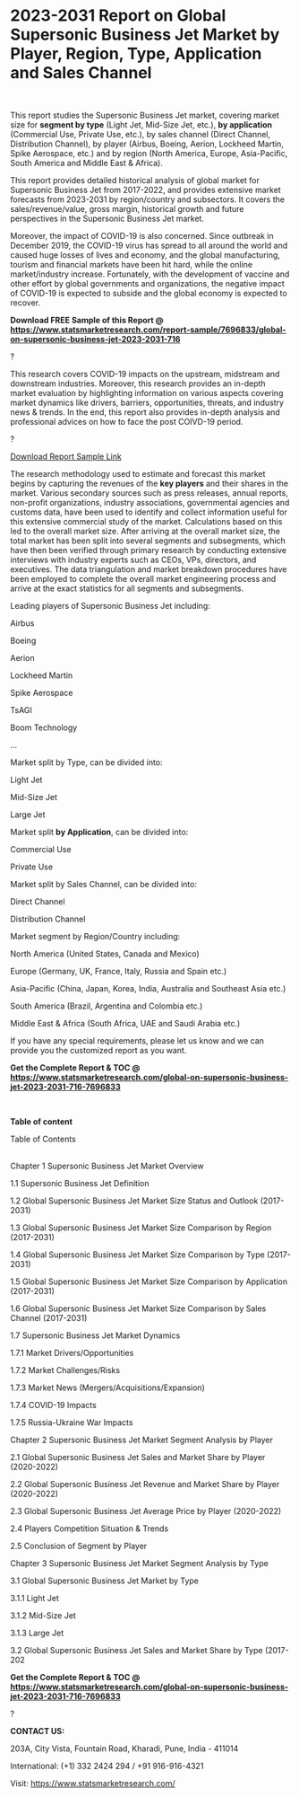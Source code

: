 <h1>2023-2031 Report on Global Supersonic Business Jet Market by Player, Region, Type, Application and Sales Channel</h1><br/><p>This report studies the Supersonic Business Jet market, covering market size for <strong>segment by type</strong> (Light Jet, Mid-Size Jet, etc.), <strong>by application</strong> (Commercial Use, Private Use, etc.), by sales channel (Direct Channel, Distribution Channel), by player (Airbus, Boeing, Aerion, Lockheed Martin, Spike Aerospace, etc.) and by region (North America, Europe, Asia-Pacific, South America and Middle East & Africa).</p>
 
 
 
 <p>This report provides detailed historical analysis of global market for Supersonic Business Jet from 2017-2022, and provides extensive market forecasts from 2023-2031 by region/country and subsectors. It covers the sales/revenue/value, gross margin, historical growth and future perspectives in the Supersonic Business Jet market.</p>
 
 
 
 <p>Moreover, the impact of COVID-19 is also concerned. Since outbreak in December 2019, the COVID-19 virus has spread to all around the world and caused huge losses of lives and economy, and the global manufacturing, tourism and financial markets have been hit hard, while the online market/industry increase. Fortunately, with the development of vaccine and other effort by global governments and organizations, the negative impact of COVID-19 is expected to subside and the global economy is expected to recover.</p>
 
 
 
 <div><b>Download FREE Sample of this Report @ <a href="https://www.statsmarketresearch.com/download-free-sample/7696833/global-on-supersonic-business-jet-2023-2031-716">https://www.statsmarketresearch.com/report-sample/7696833/global-on-supersonic-business-jet-2023-2031-716</a></b></div>
 
 
 
 <p>? </p>
 
 
 
 <p>This research covers COVID-19 impacts on the upstream, midstream and downstream industries. Moreover, this research provides an in-depth market evaluation by highlighting information on various aspects covering market dynamics like drivers, barriers, opportunities, threats, and industry news & trends. In the end, this report also provides in-depth analysis and professional advices on how to face the post COIVD-19 period.</p>
 
 
 
 <p>? </p>
 
 
 
 <p><a href="https://www.statsmarketresearch.com/download-free-sample/7696833/global-on-supersonic-business-jet-2023-2031-716">Download Report Sample Link</a></p>
 
 
 
 <p>The research methodology used to estimate and forecast this market begins by capturing the revenues of the <strong>key players</strong> and their shares in the market. Various secondary sources such as press releases, annual reports, non-profit organizations, industry associations, governmental agencies and customs data, have been used to identify and collect information useful for this extensive commercial study of the market. Calculations based on this led to the overall market size. After arriving at the overall market size, the total market has been split into several segments and subsegments, which have then been verified through primary research by conducting extensive interviews with industry experts such as CEOs, VPs, directors, and executives. The data triangulation and market breakdown procedures have been employed to complete the overall market engineering process and arrive at the exact statistics for all segments and subsegments.</p>
 
 
 
 <p>Leading players of Supersonic Business Jet including:</p>
 
 
 
 <p>Airbus</p>
 
 
 
 <p>Boeing</p>
 
 
 
 <p>Aerion</p>
 
 
 
 <p>Lockheed Martin</p>
 
 
 
 <p>Spike Aerospace</p>
 
 
 
 <p>TsAGI</p>
 
 
 
 <p>Boom Technology</p>
 
 
 
 <p>...</p>
 
 
 
 <p>Market split by Type, can be divided into:</p>
 
 
 
 <p>Light Jet</p>
 
 
 
 <p>Mid-Size Jet</p>
 
 
 
 <p>Large Jet</p>
 
 
 
 <p>Market split <strong>by Application</strong>, can be divided into:</p>
 
 
 
 <p>Commercial Use</p>
 
 
 
 <p>Private Use</p>
 
 
 
 <p>Market split by Sales Channel, can be divided into:</p>
 
 
 
 <p>Direct Channel</p>
 
 
 
 <p>Distribution Channel</p>
 
 
 
 <p>Market segment by Region/Country including:</p>
 
 
 
 <p>North America (United States, Canada and Mexico)</p>
 
 
 
 <p>Europe (Germany, UK, France, Italy, Russia and Spain etc.)</p>
 
 
 
 <p>Asia-Pacific (China, Japan, Korea, India, Australia and Southeast Asia etc.)</p>
 
 
 
 <p>South America (Brazil, Argentina and Colombia etc.)</p>
 
 
 
 <p>Middle East & Africa (South Africa, UAE and Saudi Arabia etc.)</p>
 
 
 
 <p>If you have any special requirements, please let us know and we can provide you the customized report as you want.</p>
 
 
 
 <div><b>Get the Complete Report & TOC @ <a href="https://www.statsmarketresearch.com/global-on-supersonic-business-jet-2023-2031-716-7696833">https://www.statsmarketresearch.com/global-on-supersonic-business-jet-2023-2031-716-7696833</a></b></div>
 
 
 
 <p><br />
 
 <b>Table of content</b></p>
 
 
 
 <p>Table of Contents<br />
 
 <br />
 
 Chapter 1 Supersonic Business Jet Market Overview<br />
 
 1.1 Supersonic Business Jet Definition<br />
 
 1.2 Global Supersonic Business Jet Market Size Status and Outlook (2017-2031)<br />
 
 1.3 Global Supersonic Business Jet Market Size Comparison by Region (2017-2031)<br />
 
 1.4 Global Supersonic Business Jet Market Size Comparison by Type (2017-2031)<br />
 
 1.5 Global Supersonic Business Jet Market Size Comparison by Application (2017-2031)<br />
 
 1.6 Global Supersonic Business Jet Market Size Comparison by Sales Channel (2017-2031)<br />
 
 1.7 Supersonic Business Jet Market Dynamics<br />
 
 1.7.1 Market Drivers/Opportunities<br />
 
 1.7.2 Market Challenges/Risks<br />
 
 1.7.3 Market News (Mergers/Acquisitions/Expansion)<br />
 
 1.7.4 COVID-19 Impacts<br />
 
 1.7.5 Russia-Ukraine War Impacts<br />
 
 Chapter 2 Supersonic Business Jet Market Segment Analysis by Player<br />
 
 2.1 Global Supersonic Business Jet Sales and Market Share by Player (2020-2022)<br />
 
 2.2 Global Supersonic Business Jet Revenue and Market Share by Player (2020-2022)<br />
 
 2.3 Global Supersonic Business Jet Average Price by Player (2020-2022)<br />
 
 2.4 Players Competition Situation & Trends<br />
 
 2.5 Conclusion of Segment by Player<br />
 
 Chapter 3 Supersonic Business Jet Market Segment Analysis by Type<br />
 
 3.1 Global Supersonic Business Jet Market by Type<br />
 
 3.1.1 Light Jet<br />
 
 3.1.2 Mid-Size Jet<br />
 
 3.1.3 Large Jet<br />
 
 3.2 Global Supersonic Business Jet Sales and Market Share by Type (2017-202</p>
 
 
 
 <div><b>Get the Complete Report & TOC @ <a href="https://www.statsmarketresearch.com/global-on-supersonic-business-jet-2023-2031-716-7696833">https://www.statsmarketresearch.com/global-on-supersonic-business-jet-2023-2031-716-7696833</a></b></div>
 
 
 
 <p>? </p>
 
 
 
 <p><b>CONTACT US:</b><br />
 
 203A, City Vista, Fountain Road, Kharadi, Pune, India - 411014<br />
 
 International: (+1) 332 2424 294 / +91 916-916-4321<br />
 
 Visit: <a href="https://www.statsmarketresearch.com/">https://www.statsmarketresearch.com/</a></p>